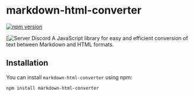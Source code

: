 # markdown-html-converter

[![npm version]([](https://www.npmjs.com/package/@pablo_gex/markdown-and-html))]((https://www.npmjs.com/package/@pablo_gex/markdown-and-html))

[![Server Discord]([LinkServer](https://discord.gg/highstudio))
A JavaScript library for easy and efficient conversion of text between Markdown and HTML formats.

## Installation

You can install `markdown-html-converter` using npm:

```bash
npm install markdown-html-converter
